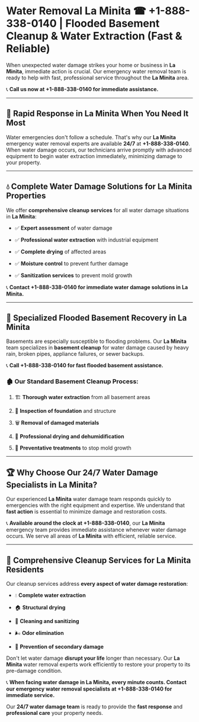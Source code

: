 # Water Removal La Minita ☎ +1-888-338-0140 | Flooded Basement Cleanup & Water Extraction (Fast & Reliable)

When unexpected water damage strikes your home or business in **La Minita**, immediate action is crucial. Our emergency water removal team is ready to help with fast, professional service throughout the **La Minita** area. 

📞 **Call us now at +1-888-338-0140 for immediate assistance.**
---
## 🚀 Rapid Response in La Minita When You Need It Most
Water emergencies don't follow a schedule. That's why our **La Minita** emergency water removal experts are available **24/7** at **+1-888-338-0140**. When water damage occurs, our technicians arrive promptly with advanced equipment to begin water extraction immediately, minimizing damage to your property.
---
## 💧 Complete Water Damage Solutions for La Minita Properties
We offer **comprehensive cleanup services** for all water damage situations in **La Minita**:
- ✅ **Expert assessment** of water damage  
- ✅ **Professional water extraction** with industrial equipment  
- ✅ **Complete drying** of affected areas  
- ✅ **Moisture control** to prevent further damage  
- ✅ **Sanitization services** to prevent mold growth  
📞 **Contact +1-888-338-0140 for immediate water damage solutions in La Minita.**
---
## 🌊 Specialized Flooded Basement Recovery in La Minita
Basements are especially susceptible to flooding problems. Our **La Minita** team specializes in **basement cleanup** for water damage caused by heavy rain, broken pipes, appliance failures, or sewer backups. 
📞 **Call +1-888-338-0140 for fast flooded basement assistance.**
### 🏚️ Our Standard Basement Cleanup Process:
1. 🏗️ **Thorough water extraction** from all basement areas  
2. 🔎 **Inspection of foundation** and structure  
3. 🗑️ **Removal of damaged materials**  
4. 💨 **Professional drying and dehumidification**  
5. 🚫 **Preventative treatments** to stop mold growth  
---
## 🏆 Why Choose Our 24/7 Water Damage Specialists in La Minita?
Our experienced **La Minita** water damage team responds quickly to emergencies with the right equipment and expertise. We understand that **fast action** is essential to minimize damage and restoration costs.
📞 **Available around the clock at +1-888-338-0140**, our **La Minita** emergency team provides immediate assistance whenever water damage occurs. We serve all areas of **La Minita** with efficient, reliable service.
---
## 🧹 Comprehensive Cleanup Services for La Minita Residents
Our cleanup services address **every aspect of water damage restoration**:
- 💧 **Complete water extraction**  
- 🏠 **Structural drying**  
- 🧼 **Cleaning and sanitizing**  
- 🌬️ **Odor elimination**  
- 🚫 **Prevention of secondary damage**  
Don't let water damage **disrupt your life** longer than necessary. Our **La Minita** water removal experts work efficiently to restore your property to its pre-damage condition.
📞 **When facing water damage in La Minita, every minute counts. Contact our emergency water removal specialists at +1-888-338-0140 for immediate service.**
Our **24/7 water damage team** is ready to provide the **fast response** and **professional care** your property needs.
